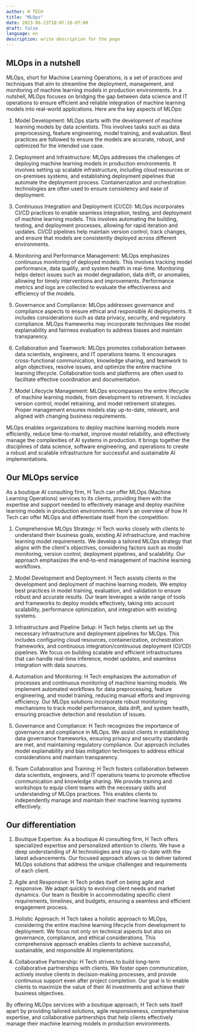 ```yaml
---
author: H TECH
title: "MLOps"
date: 2023-06-23T10:07:10-07:00
draft: false
language: en
description: write description for the page
---
```


## MLOps in a nutshell ##

MLOps, short for Machine Learning Operations, is a set of practices and techniques that aim to streamline the deployment, management, and monitoring of machine learning models in production environments. In a nutshell, MLOps focuses on bridging the gap between data science and IT operations to ensure efficient and reliable integration of machine learning models into real-world applications. Here are the key aspects of MLOps:

1. Model Development: MLOps starts with the development of machine learning models by data scientists. This involves tasks such as data preprocessing, feature engineering, model training, and evaluation. Best practices are followed to ensure the models are accurate, robust, and optimized for the intended use case.

2. Deployment and Infrastructure: MLOps addresses the challenges of deploying machine learning models in production environments. It involves setting up scalable infrastructure, including cloud resources or on-premises systems, and establishing deployment pipelines that automate the deployment process. Containerization and orchestration technologies are often used to ensure consistency and ease of deployment.

3. Continuous Integration and Deployment (CI/CD): MLOps incorporates CI/CD practices to enable seamless integration, testing, and deployment of machine learning models. This involves automating the building, testing, and deployment processes, allowing for rapid iteration and updates. CI/CD pipelines help maintain version control, track changes, and ensure that models are consistently deployed across different environments.

4. Monitoring and Performance Management: MLOps emphasizes continuous monitoring of deployed models. This involves tracking model performance, data quality, and system health in real-time. Monitoring helps detect issues such as model degradation, data drift, or anomalies, allowing for timely interventions and improvements. Performance metrics and logs are collected to evaluate the effectiveness and efficiency of the models.

5. Governance and Compliance: MLOps addresses governance and compliance aspects to ensure ethical and responsible AI deployments. It includes considerations such as data privacy, security, and regulatory compliance. MLOps frameworks may incorporate techniques like model explainability and fairness evaluation to address biases and maintain transparency.

6. Collaboration and Teamwork: MLOps promotes collaboration between data scientists, engineers, and IT operations teams. It encourages cross-functional communication, knowledge sharing, and teamwork to align objectives, resolve issues, and optimize the entire machine learning lifecycle. Collaboration tools and platforms are often used to facilitate effective coordination and documentation.

7. Model Lifecycle Management: MLOps encompasses the entire lifecycle of machine learning models, from development to retirement. It includes version control, model retraining, and model retirement strategies. Proper management ensures models stay up-to-date, relevant, and aligned with changing business requirements.

MLOps enables organizations to deploy machine learning models more efficiently, reduce time-to-market, improve model reliability, and effectively manage the complexities of AI systems in production. It brings together the disciplines of data science, software engineering, and operations to create a robust and scalable infrastructure for successful and sustainable AI implementations.

## Our MLOps service ##

As a boutique AI consulting firm, H Tech can offer MLOps (Machine Learning Operations) services to its clients, providing them with the expertise and support needed to effectively manage and deploy machine learning models in production environments. Here's an overview of how H Tech can offer MLOps and differentiate itself from the competition:

1. Comprehensive MLOps Strategy: H Tech works closely with clients to understand their business goals, existing AI infrastructure, and machine learning model requirements. We develop a tailored MLOps strategy that aligns with the client's objectives, considering factors such as model monitoring, version control, deployment pipelines, and scalability. Our approach emphasizes the end-to-end management of machine learning workflows.

2. Model Development and Deployment: H Tech assists clients in the development and deployment of machine learning models. We employ best practices in model training, evaluation, and validation to ensure robust and accurate results. Our team leverages a wide range of tools and frameworks to deploy models effectively, taking into account scalability, performance optimization, and integration with existing systems.

3. Infrastructure and Pipeline Setup: H Tech helps clients set up the necessary infrastructure and deployment pipelines for MLOps. This includes configuring cloud resources, containerization, orchestration frameworks, and continuous integration/continuous deployment (CI/CD) pipelines. We focus on building scalable and efficient infrastructures that can handle real-time inference, model updates, and seamless integration with data sources.

4. Automation and Monitoring: H Tech emphasizes the automation of processes and continuous monitoring of machine learning models. We implement automated workflows for data preprocessing, feature engineering, and model training, reducing manual efforts and improving efficiency. Our MLOps solutions incorporate robust monitoring mechanisms to track model performance, data drift, and system health, ensuring proactive detection and resolution of issues.

5. Governance and Compliance: H Tech recognizes the importance of governance and compliance in MLOps. We assist clients in establishing data governance frameworks, ensuring privacy and security standards are met, and maintaining regulatory compliance. Our approach includes model explainability and bias mitigation techniques to address ethical considerations and maintain transparency.

6. Team Collaboration and Training: H Tech fosters collaboration between data scientists, engineers, and IT operations teams to promote effective communication and knowledge sharing. We provide training and workshops to equip client teams with the necessary skills and understanding of MLOps practices. This enables clients to independently manage and maintain their machine learning systems effectively.

## Our differentiation ##

1. Boutique Expertise: As a boutique AI consulting firm, H Tech offers specialized expertise and personalized attention to clients. We have a deep understanding of AI technologies and stay up-to-date with the latest advancements. Our focused approach allows us to deliver tailored MLOps solutions that address the unique challenges and requirements of each client.

2. Agile and Responsive: H Tech prides itself on being agile and responsive. We adapt quickly to evolving client needs and market dynamics. Our team is flexible in accommodating specific client requirements, timelines, and budgets, ensuring a seamless and efficient engagement process.

3. Holistic Approach: H Tech takes a holistic approach to MLOps, considering the entire machine learning lifecycle from development to deployment. We focus not only on technical aspects but also on governance, compliance, and ethical considerations. This comprehensive approach enables clients to achieve successful, sustainable, and responsible AI implementations.

4. Collaborative Partnership: H Tech strives to build long-term collaborative partnerships with clients. We foster open communication, actively involve clients in decision-making processes, and provide continuous support even after project completion. Our goal is to enable clients to maximize the value of their AI investments and achieve their business objectives.

By offering MLOps services with a boutique approach, H Tech sets itself apart by providing tailored solutions, agile responsiveness, comprehensive expertise, and collaborative partnerships that help clients effectively manage their machine learning models in production environments.